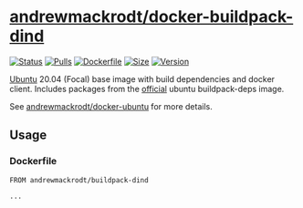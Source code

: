 # [andrewmackrodt/docker-buildpack-dind](https://github.com/andrewmackrodt/dockerfiles/tree/master/buildpack-dind)

[![Status](https://jenkins.mackrodt.io/buildStatus/icon?job=dockerfiles%2Fbuildpack-dind)][status]
[![Pulls](https://img.shields.io/docker/pulls/andrewmackrodt/buildpack-dind.svg)][pulls]
[![Dockerfile](https://img.shields.io/github/size/andrewmackrodt/dockerfiles/buildpack-dind/Dockerfile.svg?label=dockerfile)][dockerfile]
[![Size](https://img.shields.io/docker/image-size/andrewmackrodt/buildpack-dind)][size]
[![Version](https://img.shields.io/docker/v/andrewmackrodt/buildpack-dind)][version]

[status]: https://jenkins.mackrodt.io/job/dockerfiles/job/buildpack-dind/
[pulls]: https://hub.docker.com/r/andrewmackrodt/buildpack-dind
[dockerfile]: https://github.com/andrewmackrodt/dockerfiles/blob/master/buildpack-dind/Dockerfile
[size]: https://microbadger.com/images/andrewmackrodt/buildpack-dind
[version]: https://hub.docker.com/r/andrewmackrodt/buildpack-dind/tags

[Ubuntu](https://www.ubuntu.com/) 20.04 (Focal) base image with build dependencies
and docker client. Includes packages from the [official](https://github.com/docker-library/buildpack-deps/blob/65d69325ad741cea6dee20781c1faaab2e003d87/ubuntu/focal/Dockerfile)
ubuntu buildpack-deps image.

See [andrewmackrodt/docker-ubuntu](https://github.com/andrewmackrodt/dockerfiles/tree/master/ubuntu)
for more details.

## Usage

### Dockerfile

```
FROM andrewmackrodt/buildpack-dind

...
```
